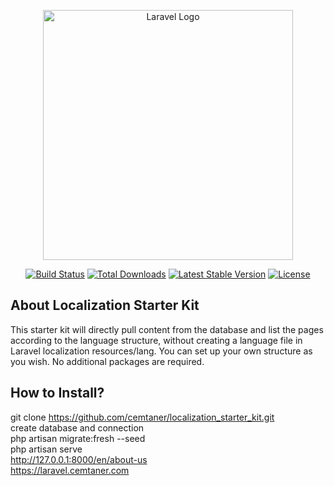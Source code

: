 <p align="center"><a href="https://laravel.com" target="_blank"><img src="https://raw.githubusercontent.com/laravel/art/master/logo-lockup/5%20SVG/2%20CMYK/1%20Full%20Color/laravel-logolockup-cmyk-red.svg" width="400" alt="Laravel Logo"></a></p>

<p align="center">
<a href="https://github.com/laravel/framework/actions"><img src="https://github.com/laravel/framework/workflows/tests/badge.svg" alt="Build Status"></a>
<a href="https://packagist.org/packages/laravel/framework"><img src="https://img.shields.io/packagist/dt/laravel/framework" alt="Total Downloads"></a>
<a href="https://packagist.org/packages/laravel/framework"><img src="https://img.shields.io/packagist/v/laravel/framework" alt="Latest Stable Version"></a>
<a href="https://packagist.org/packages/laravel/framework"><img src="https://img.shields.io/packagist/l/laravel/framework" alt="License"></a>
</p>

## About Localization Starter Kit

This starter kit will directly pull content from the database and list the pages according to the language structure, without creating a language file in Laravel localization resources/lang. You can set up your own structure as you wish. No additional packages are required.

## How to Install?

git clone https://github.com/cemtaner/localization_starter_kit.git<br>
create database and connection<br>
php artisan migrate:fresh --seed<br>
php artisan serve<br>
http://127.0.0.1:8000/en/about-us<br>
https://laravel.cemtaner.com
